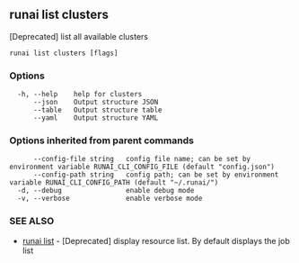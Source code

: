 ## runai list clusters

[Deprecated] list all available clusters

```
runai list clusters [flags]
```

### Options

```
  -h, --help    help for clusters
      --json    Output structure JSON
      --table   Output structure table
      --yaml    Output structure YAML
```

### Options inherited from parent commands

```
      --config-file string   config file name; can be set by environment variable RUNAI_CLI_CONFIG_FILE (default "config.json")
      --config-path string   config path; can be set by environment variable RUNAI_CLI_CONFIG_PATH (default "~/.runai/")
  -d, --debug                enable debug mode
  -v, --verbose              enable verbose mode
```

### SEE ALSO

* [runai list](runai_list.md)	 - [Deprecated] display resource list. By default displays the job list

